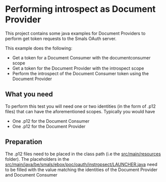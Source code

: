 # Performing introspect as Document Provider
This project contains some java examples for Document Providers to perform get token requests to the Smals OAuth server.

This example does the following:
- Get a token for a Document Consumer with the documentconsumer scope
- Get a token for the Document Provider with the introspect scope
- Perform the introspect of the Document Consumer token using the Document Provider

## What you need
To perform this test you will need one or two identities (in the form of .p12 files) that can have the aforementioned scopes. 
Typically you would have
- One .p12 for the Document Consumer
- One .p12 for the Document Provider

## Preparation
The .p12 files need to be placed in the class path (i.e the [src/main/resources]() folder). The placeholders in the [src/main/java/be/smals/ebox/poc/oauth/instropsect/LAUNCHER.java](LAUNCHER.java) need to be filled with the value matching the identities of the Document Provider and Document Consumer
